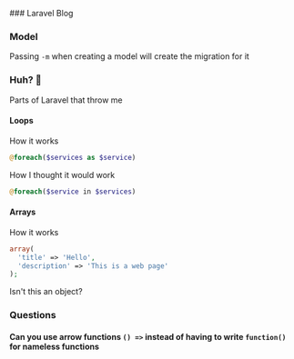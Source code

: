 ### Laravel Blog

### Model

Passing `-m` when creating a model will create the migration for it

### Huh? 🤔

Parts of Laravel that throw me

#### Loops

How it works

```php
@foreach($services as $service)
```

How I thought it would work

```php
@foreach($service in $services)
```

#### Arrays

How it works

```php
array(
  'title' => 'Hello',
  'description' => 'This is a web page'
);
```

Isn't this an object?

### Questions

#### Can you use arrow functions `() =>` instead of having to write `function()` for nameless functions

